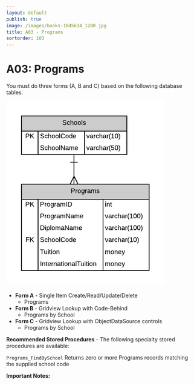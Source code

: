 ```yaml
---
layout: default
publish: true
image: /images/books-1845614_1280.jpg
title: A03 - Programs
sortorder: 103
---
```

# A03: Programs

You must do three forms (A, B and C) based on the following database tables.

![](A03.png)

- **Form A** - Single Item Create/Read/Update/Delete
  - Programs
- **Form B** - Gridview Lookup with Code-Behind
  - Programs by School
- **Form C** - Gridview Lookup with ObjectDataSource controls
  - Programs by School 


**Recommended Stored Procedures** - The following specialty stored procedures are available:

`Programs_FindBySchool` Returns zero or more Programs records matching the supplied school code

**Important Notes:** 
